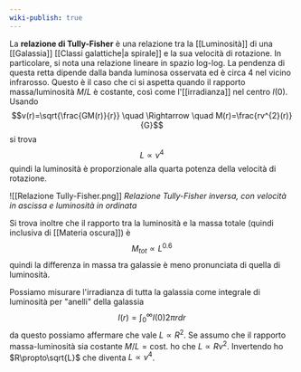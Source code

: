 ```yaml
---
wiki-publish: true
---
```

La **relazione di Tully-Fisher** è una relazione tra la [[Luminosità]] di una [[Galassia]] [[Classi galattiche|a spirale]] e la sua velocità di rotazione. In particolare, si nota una relazione lineare in spazio log-log. La pendenza di questa retta dipende dalla banda luminosa osservata ed è circa 4 nel vicino infrarosso. Questo è il caso che ci si aspetta quando il rapporto massa/luminosità $M/L$ è costante, così come l'[[irradianza]] nel centro $I(0)$. Usando
$$v(r)=\sqrt{\frac{GM(r)}{r}} \quad \Rightarrow \quad M(r)=\frac{rv^{2}(r)}{G}$$
si trova
$$L\propto v^{4}$$
quindi la luminosità è proporzionale alla quarta potenza della velocità di rotazione.

![[Relazione Tully-Fisher.png]]
*Relazione Tully-Fisher inversa, con velocità in ascissa e luminosità in ordinata*

Si trova inoltre che il rapporto tra la luminosità e la massa totale (quindi inclusiva di [[Materia oscura]]) è
$$M_{tot}\propto L^{0.6}$$
quindi la differenza in massa tra galassie è meno pronunciata di quella di luminosità.

Possiamo misurare l'irradianza di tutta la galassia come integrale di luminosità per "anelli" della galassia
$$I(r)=\int_{0}^{\infty}I(0)2\pi rdr$$
da questo possiamo affermare che vale $L\propto R^{2}$. Se assumo che il rapporto massa-luminosità sia costante $M/L=\text{cost.}$ ho che $L\propto Rv^{2}$. Invertendo ho $R\propto\sqrt{L}$ che diventa $L\propto v^{4}$.